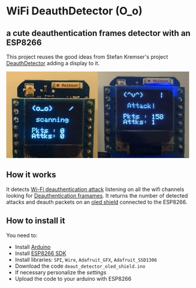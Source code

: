 # WiFi DeauthDetector (O_o) 
## a cute deauthentication frames detector with an ESP8266

This project reuses the good ideas from Stefan Kremser's project [DeauthDetector](https://github.com/spacehuhn/DeauthDetector) adding a display to it.

<img width="488" alt="WiFi DeauthDetector" src="images/img1.jpg">


## How it works

It detects [Wi-Fi deauthentication attack](https://en.wikipedia.org/wiki/Wi-Fi_deauthentication_attack) listening on all the wifi channels looking for [Deauthentication framames](https://mrncciew.com/2014/10/11/802-11-mgmt-deauth-disassociation-frames/). It returns the number of detected attacks and deauth packets on an [oled shield](https://wiki.wemos.cc/products:d1_mini_shields:oled_shield) connected to the ESP8266.

## How to install it

You need to:
- Install [Arduino](https://www.arduino.cc/en/Main/Software)
- Install [ESP8266 SDK](https://github.com/esp8266/Arduino)
- Install libraries: `SPI`, `Wire`, `Adafruit_GFX`, `Adafruit_SSD1306`
- Download the code `deaut_detector_oled_shield.ino`
- If necessary personalize the _settings_
- Upload the code to your arduino with ESP8266
